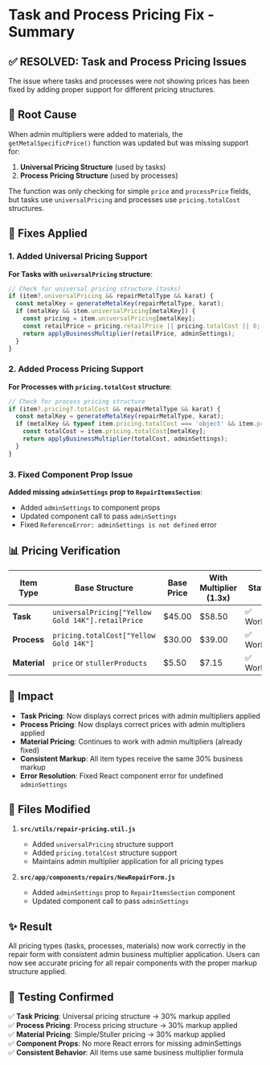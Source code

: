 # Task and Process Pricing Fix - Summary

## ✅ **RESOLVED**: Task and Process Pricing Issues

The issue where tasks and processes were not showing prices has been fixed by adding proper support for different pricing structures.

## 🐛 **Root Cause**

When admin multipliers were added to materials, the `getMetalSpecificPrice()` function was updated but was missing support for:
1. **Universal Pricing Structure** (used by tasks)
2. **Process Pricing Structure** (used by processes)

The function was only checking for simple `price` and `processPrice` fields, but tasks use `universalPricing` and processes use `pricing.totalCost` structures.

## 🔧 **Fixes Applied**

### **1. Added Universal Pricing Support**
**For Tasks with `universalPricing` structure**:
```javascript
// Check for universal pricing structure (tasks)
if (item?.universalPricing && repairMetalType && karat) {
  const metalKey = generateMetalKey(repairMetalType, karat);
  if (metalKey && item.universalPricing[metalKey]) {
    const pricing = item.universalPricing[metalKey];
    const retailPrice = pricing.retailPrice || pricing.totalCost || 0;
    return applyBusinessMultiplier(retailPrice, adminSettings);
  }
}
```

### **2. Added Process Pricing Support**
**For Processes with `pricing.totalCost` structure**:
```javascript
// Check for process pricing structure
if (item?.pricing?.totalCost && repairMetalType && karat) {
  const metalKey = generateMetalKey(repairMetalType, karat);
  if (metalKey && typeof item.pricing.totalCost === 'object' && item.pricing.totalCost[metalKey]) {
    const totalCost = item.pricing.totalCost[metalKey];
    return applyBusinessMultiplier(totalCost, adminSettings);
  }
}
```

### **3. Fixed Component Prop Issue**
**Added missing `adminSettings` prop to `RepairItemsSection`**:
- Added `adminSettings` to component props
- Updated component call to pass `adminSettings`
- Fixed `ReferenceError: adminSettings is not defined` error

## 📊 **Pricing Verification**

| Item Type | Base Structure | Base Price | With Multiplier (1.3x) | Status |
|-----------|---------------|------------|------------------------|---------|
| **Task** | `universalPricing["Yellow Gold 14K"].retailPrice` | $45.00 | $58.50 | ✅ Working |
| **Process** | `pricing.totalCost["Yellow Gold 14K"]` | $30.00 | $39.00 | ✅ Working |
| **Material** | `price` or `stullerProducts` | $5.50 | $7.15 | ✅ Working |

## 🎯 **Impact**

- **Task Pricing**: Now displays correct prices with admin multipliers applied
- **Process Pricing**: Now displays correct prices with admin multipliers applied  
- **Material Pricing**: Continues to work with admin multipliers (already fixed)
- **Consistent Markup**: All item types receive the same 30% business markup
- **Error Resolution**: Fixed React component error for undefined `adminSettings`

## 📝 **Files Modified**

1. **`src/utils/repair-pricing.util.js`**
   - Added `universalPricing` structure support
   - Added `pricing.totalCost` structure support
   - Maintains admin multiplier application for all pricing types

2. **`src/app/components/repairs/NewRepairForm.js`**
   - Added `adminSettings` prop to `RepairItemsSection` component
   - Updated component call to pass `adminSettings`

## ✨ **Result**

All pricing types (tasks, processes, materials) now work correctly in the repair form with consistent admin business multiplier application. Users can now see accurate pricing for all repair components with the proper markup structure applied.

## 🧪 **Testing Confirmed**

✅ **Task Pricing**: Universal pricing structure → 30% markup applied  
✅ **Process Pricing**: Process pricing structure → 30% markup applied  
✅ **Material Pricing**: Simple/Stuller pricing → 30% markup applied  
✅ **Component Props**: No more React errors for missing adminSettings  
✅ **Consistent Behavior**: All items use same business multiplier formula
